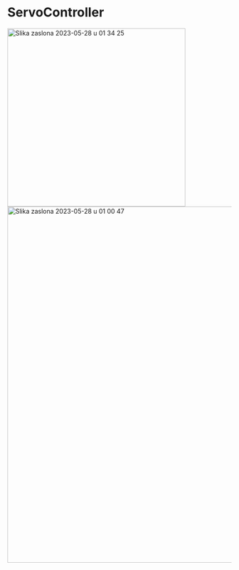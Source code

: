 # ServoController
<img width="400" alt="Slika zaslona 2023-05-28 u 01 34 25" src="https://github.com/stjepanstojcevic/ServoController/assets/48209720/efc580f1-1d10-4e8c-9cee-52da92458d50">

<img width="800" alt="Slika zaslona 2023-05-28 u 01 00 47" src="https://github.com/stjepanstojcevic/ServoController/assets/48209720/0c81d1ab-dba3-4762-9dda-9b58726501ac">
